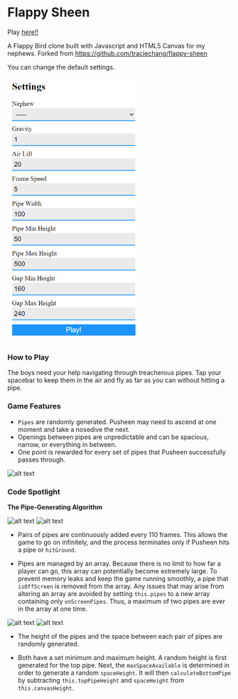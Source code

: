 # Flappy Sheen

Play [here!!](https://etuong.github.io/flappy-nephew/)

A Flappy Bird clone built with Javascript and HTML5 Canvas for my nephews. Forked from https://github.com/traciechang/flappy-sheen

You can change the default settings.

<img src="./assets/settings.png" alt="drawing" width="300"/>

### How to Play
The boys need your help navigating through treacherous pipes. Tap your spacebar to keep them in the air and fly as far as you can without hitting a pipe. 

### Game Features
* `Pipes` are randomly generated. Pusheen may need to ascend at one moment and take a nosedive the next.
* Openings between pipes are unpredictable and can be spacious, narrow, or everything in between.
* One point is rewarded for every set of pipes that Pusheen successfully passes through.

![alt text](https://res.cloudinary.com/dcf4iyb6t/image/upload/v1524183871/Flappy%20Sheen/flappy-sheen.gif)

### Code Spotlight
**The Pipe-Generating Algorithm**

![alt text](http://res.cloudinary.com/dcf4iyb6t/image/upload/c_scale,w_532/v1524170777/Flappy%20Sheen/drawFrame.png)
![alt text](http://res.cloudinary.com/dcf4iyb6t/image/upload/c_scale,w_597/v1524171091/Flappy%20Sheen/removeOffscreenPipes.png)
* Pairs of pipes are continuously added every 110 frames. This allows the game to go on infinitely, and the process terminates only if Pusheen hits a pipe or `hitGround`.

* Pipes are managed by an array. Because there is no limit to how far a player can go, this array can potentially become extremely large. To prevent memory leaks and keep the game running smoothly, a pipe that `isOffScreen` is removed from the array. Any issues that may arise from altering an array are avoided by setting `this.pipes` to a new array containing only `onScreenPipes`. Thus, a maximum of two pipes are ever in the array at one time.

![alt text](http://res.cloudinary.com/dcf4iyb6t/image/upload/c_scale,w_710/v1524180020/Flappy%20Sheen/calculateBottomPipe.png)
![alt text](http://res.cloudinary.com/dcf4iyb6t/image/upload/c_scale,w_659/v1524179147/Flappy%20Sheen/getSpaceHeight.png)
* The height of the pipes and the space between each pair of pipes are randomly generated. 

* Both have a set minimum and maximum height. A random height is first generated for the top pipe. Next, the `maxSpaceAvailable` is determined in order to generate a random `spaceHeight`. It will then `calculateBottomPipe` by subtracting `this.topPipeHeight` and `spaceHeight` from `this.canvasHeight`.